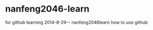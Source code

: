 nanfeng2046-learn
=================

for github learning
2014-8-29--
nanfeng2046learn how to use github
